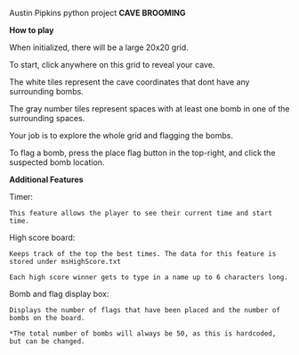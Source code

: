 Austin Pipkins python project
**CAVE BROOMING**

**How to play**

When initialized, there will be a large 20x20 grid.

To start, click anywhere on this grid to reveal your cave.

The white tiles represent the cave coordinates that dont have any surrounding bombs.

The gray number tiles represent spaces with at least one bomb in one of the surrounding spaces.

Your job is to explore the whole grid and flagging the bombs.

To flag a bomb, press the place flag button in the top-right, and click the suspected bomb location.



**Additional Features**

  Timer:
  
    This feature allows the player to see their current time and start time.

  High score board:
  
    Keeps track of the top the best times. The data for this feature is stored under msHighScore.txt
    
    Each high score winner gets to type in a name up to 6 characters long.
   
  Bomb and flag display box:
  
    Displays the number of flags that have been placed and the number of bombs on the board.
    
    *The total number of bombs will always be 50, as this is hardcoded, but can be changed.
   
     
  
     





